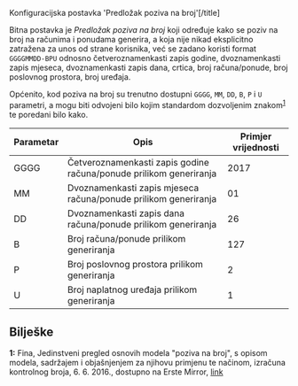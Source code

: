 Konfiguracijska postavka 'Predložak poziva na broj'[/title]

Bitna postavka je *Predložak poziva na broj* koji određuje kako se poziv na broj na računima i ponudama generira, a koja nije nikad eksplicitno zatražena za unos od strane korisnika, već se zadano koristi format `GGGGMMDD-BPU` odnosno četveroznamenkasti zapis godine, dvoznamenkasti zapis mjeseca, dvoznamenkasti zapis dana, crtica, broj računa/ponude, broj poslovnog prostora, broj uređaja.

Općenito, kod poziva na broj su trenutno dostupni `GGGG`, `MM`, `DD`, `B`, `P` i `U` parametri, a mogu biti odvojeni bilo kojim standardom dozvoljenim znakom<sup><a href="#footnote-1">1</a></sup> te poredani bilo kako.

Parametar|Opis|Primjer vrijednosti
---------|----|--------------------
GGGG|Četveroznamenkasti zapis godine računa/ponude prilikom generiranja|2017
MM|Dvoznamenkasti zapis mjeseca računa/ponude prilikom generiranja|01
DD|Dvoznamenkasti zapis dana računa/ponude prilikom generiranja|26
B|Broj računa/ponude prilikom generiranja|127
P|Broj poslovnog prostora prilikom generiranja|2
U|Broj naplatnog uređaja prilikom generiranja|1

## Bilješke

<a id="footnote-1"></a>
**1:** Fina, Jedinstveni pregled osnovih modela "poziva na broj", s opisom modela, sadržajem i objašnjenjem za njihovu primjenu te načinom, izračuna kontrolnog broja, 6. 6. 2016., dostupno na Erste Mirror, [link](http://local.erstebank.hr/netBankingSupport/dokumenti/pregledModelaPlacanja.pdf)
